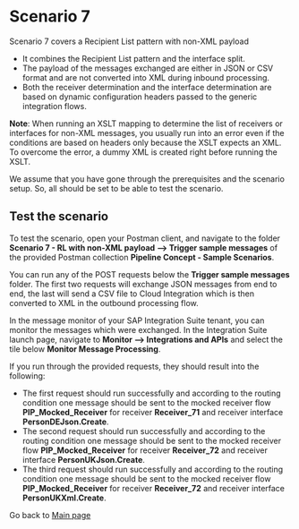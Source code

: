 # Scenario 7

Scenario 7 covers a Recipient List pattern with non-XML payload
- It combines the Recipient List pattern and the interface split.
- The payload of the messages exchanged are either in JSON or CSV format and are not converted into XML during inbound processing.
- Both the receiver determination and the interface determination are based on dynamic configuration headers passed to the generic integration flows.

**Note**: When running an XSLT mapping to determine the list of receivers or interfaces for non-XML messages, you usually run into an error even if the conditions are based on headers only because the XSLT expects an XML. To overcome the error, a dummy XML is created right before running the XSLT.

We assume that you have gone through the prerequisites and the scenario setup. So, all should be set to be able to test the scenario.

## Test the scenario
To test the scenario, open your Postman client, and navigate to the folder **Scenario 7 - RL with non-XML payload --> Trigger sample messages** of the provided Postman collection **Pipeline Concept - Sample Scenarios**.

You can run any of the POST requests below the **Trigger sample messages** folder. The first two requests will exchange JSON messages from end to end, the last will send a CSV file to Cloud Integration which is then converted to XML in the outbound processing flow.

In the message monitor of your SAP Integration Suite tenant, you can monitor the messages which were exchanged. In the Integration Suite launch page, navigate to **Monitor --> Integrations and APIs** and select the tile below **Monitor Message Processing**.

If you run through the provided requests, they should result into the following:
- The first request should run successfully and according to the routing condition one message should be sent to the mocked receiver flow **PIP_Mocked_Receiver** for receiver **Receiver_71** and receiver interface **PersonDEJson.Create**.
- The second request should run successfully and according to the routing condition one message should be sent to the mocked receiver flow **PIP_Mocked_Receiver** for receiver **Receiver_72** and receiver interface **PersonUKJson.Create**.
- The third request should run successfully and according to the routing condition one message should be sent to the mocked receiver flow **PIP_Mocked_Receiver** for receiver **Receiver_72** and receiver interface **PersonUKXml.Create**.

Go back to [Main page](../../README.md)

